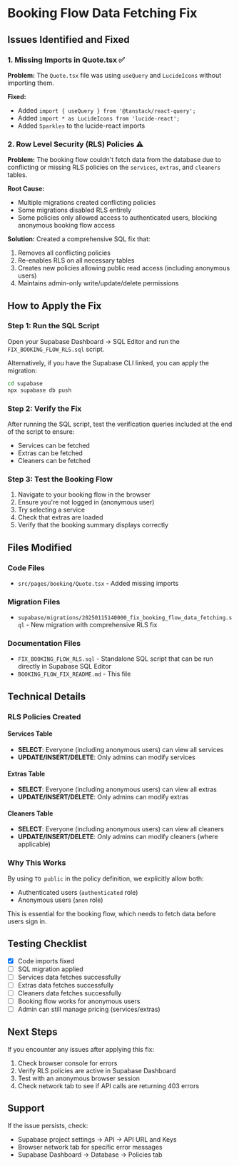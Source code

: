# Booking Flow Data Fetching Fix

## Issues Identified and Fixed

### 1. Missing Imports in Quote.tsx ✅
**Problem:** The `Quote.tsx` file was using `useQuery` and `LucideIcons` without importing them.

**Fixed:**
- Added `import { useQuery } from '@tanstack/react-query';`
- Added `import * as LucideIcons from 'lucide-react';`
- Added `Sparkles` to the lucide-react imports

### 2. Row Level Security (RLS) Policies ⚠️
**Problem:** The booking flow couldn't fetch data from the database due to conflicting or missing RLS policies on the `services`, `extras`, and `cleaners` tables.

**Root Cause:**
- Multiple migrations created conflicting policies
- Some migrations disabled RLS entirely
- Some policies only allowed access to authenticated users, blocking anonymous booking flow access

**Solution:** Created a comprehensive SQL fix that:
1. Removes all conflicting policies
2. Re-enables RLS on all necessary tables
3. Creates new policies allowing public read access (including anonymous users)
4. Maintains admin-only write/update/delete permissions

## How to Apply the Fix

### Step 1: Run the SQL Script
Open your Supabase Dashboard → SQL Editor and run the `FIX_BOOKING_FLOW_RLS.sql` script.

Alternatively, if you have the Supabase CLI linked, you can apply the migration:
```bash
cd supabase
npx supabase db push
```

### Step 2: Verify the Fix
After running the SQL script, test the verification queries included at the end of the script to ensure:
- Services can be fetched
- Extras can be fetched
- Cleaners can be fetched

### Step 3: Test the Booking Flow
1. Navigate to your booking flow in the browser
2. Ensure you're not logged in (anonymous user)
3. Try selecting a service
4. Check that extras are loaded
5. Verify that the booking summary displays correctly

## Files Modified

### Code Files
- `src/pages/booking/Quote.tsx` - Added missing imports

### Migration Files
- `supabase/migrations/20250115140000_fix_booking_flow_data_fetching.sql` - New migration with comprehensive RLS fix

### Documentation Files
- `FIX_BOOKING_FLOW_RLS.sql` - Standalone SQL script that can be run directly in Supabase SQL Editor
- `BOOKING_FLOW_FIX_README.md` - This file

## Technical Details

### RLS Policies Created

#### Services Table
- **SELECT**: Everyone (including anonymous users) can view all services
- **UPDATE/INSERT/DELETE**: Only admins can modify services

#### Extras Table
- **SELECT**: Everyone (including anonymous users) can view all extras
- **UPDATE/INSERT/DELETE**: Only admins can modify extras

#### Cleaners Table
- **SELECT**: Everyone (including anonymous users) can view all cleaners
- **UPDATE/INSERT/DELETE**: Only admins can modify cleaners (where applicable)

### Why This Works
By using `TO public` in the policy definition, we explicitly allow both:
- Authenticated users (`authenticated` role)
- Anonymous users (`anon` role)

This is essential for the booking flow, which needs to fetch data before users sign in.

## Testing Checklist

- [x] Code imports fixed
- [ ] SQL migration applied
- [ ] Services data fetches successfully
- [ ] Extras data fetches successfully
- [ ] Cleaners data fetches successfully
- [ ] Booking flow works for anonymous users
- [ ] Admin can still manage pricing (services/extras)

## Next Steps

If you encounter any issues after applying this fix:

1. Check browser console for errors
2. Verify RLS policies are active in Supabase Dashboard
3. Test with an anonymous browser session
4. Check network tab to see if API calls are returning 403 errors

## Support

If the issue persists, check:
- Supabase project settings → API → API URL and Keys
- Browser network tab for specific error messages
- Supabase Dashboard → Database → Policies tab


